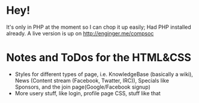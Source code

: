 Hey!
====

It's only in PHP at the moment so I can chop it up easily;
Had PHP installed already.
A live version is up on http://enginger.me/compsoc

Notes and ToDos for the HTML&CSS
================================

 * Styles for different types of page, i.e. KnowledgeBase (basically a wiki), News (Content stream (Facebook, Twatter, IRC)), Specials like Sponsors, and the join page(Google/Facebook signup)
 * More usery stuff, like login, profile page CSS, stuff like that

